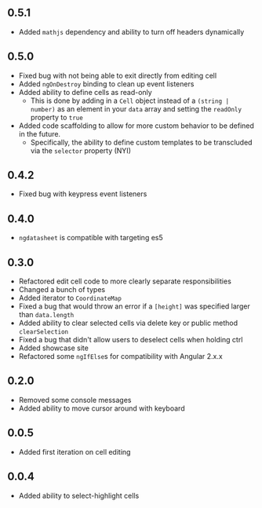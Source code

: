 ## 0.5.1

* Added `mathjs` dependency and ability to turn off headers dynamically

## 0.5.0

* Fixed bug with not being able to exit directly from editing cell  
* Added `ngOnDestroy` binding to clean up event listeners  
* Added ability to define cells as read-only  
  * This is done by adding in a `Cell` object instead of a `(string | number)` as an element in your `data` array and setting the `readOnly` property to `true`  
* Added code scaffolding to allow for more custom behavior to be defined in the future.   
  * Specifically, the ability to define custom templates to be transcluded via the `selector` property (NYI)

## 0.4.2

* Fixed bug with keypress event listeners

## 0.4.0

* `ngdatasheet` is compatible with targeting es5

## 0.3.0 

* Refactored edit cell code to more clearly separate responsibilities  
* Changed a bunch of types  
* Added iterator to `CoordinateMap`  
* Fixed a bug that would throw an error if a `[height]` was specified larger than `data.length`  
* Added ability to clear selected cells via delete key or public method `clearSelection`  
* Fixed a bug that didn't allow users to deselect cells when holding ctrl  
* Added showcase site  
* Refactored some `ngIfElse`s for compatibility with Angular 2.x.x  


## 0.2.0

* Removed some console messages
* Added ability to move cursor around with keyboard

## 0.0.5

* Added first iteration on cell editing

## 0.0.4

* Added ability to select-highlight cells